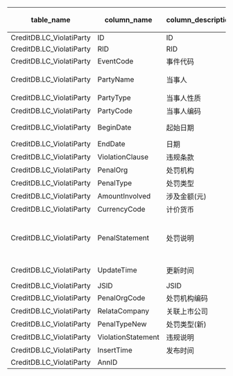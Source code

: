 | table_name | column_name| column_description | 注释 | Annotation | 数据示例 |
|---|---|---|---|---|---|
| CreditDB.LC_ViolatiParty | ID | ID ||| 599945230176 |
| CreditDB.LC_ViolatiParty | RID| RID||| 599945186325 |
| CreditDB.LC_ViolatiParty | EventCode| 事件代码 ||| 35739|
| CreditDB.LC_ViolatiParty | PartyName| 当事人 ||| 熊猫金控股份有限公司 |
| CreditDB.LC_ViolatiParty | PartyType| 当事人性质 ||| 2|
| CreditDB.LC_ViolatiParty | PartyCode| 当事人编码 ||| 1532 |
| CreditDB.LC_ViolatiParty | BeginDate| 起始日期 ||| 2019-01-04 12:00:00.000|
| CreditDB.LC_ViolatiParty | EndDate| 日期 ||| null |
| CreditDB.LC_ViolatiParty | ViolationClause| 违规条款 ||| null |
| CreditDB.LC_ViolatiParty | PenalOrg | 处罚机构 ||| 1|
| CreditDB.LC_ViolatiParty | PenalType| 处罚类型 ||| 2003 |
| CreditDB.LC_ViolatiParty | AmountInvolved | 涉及金额(元) ||| null |
| CreditDB.LC_ViolatiParty | CurrencyCode | 计价货币 ||| null |
| CreditDB.LC_ViolatiParty | PenalStatement | 处罚说明 ||| 关于熊猫金控股份有限公司筹划重大事项后续进展的问询函 |
| CreditDB.LC_ViolatiParty | UpdateTime | 更新时间 ||| 2022-11-02 04:28:37.163|
| CreditDB.LC_ViolatiParty | JSID | JSID ||| 720745594880 |
| CreditDB.LC_ViolatiParty | PenalOrgCode | 处罚机构编码 ||| 25403|
| CreditDB.LC_ViolatiParty | RelataCompany| 关联上市公司 ||| 1800 |
| CreditDB.LC_ViolatiParty | PenalTypeNew | 处罚类型(新) ||| 104010 |
| CreditDB.LC_ViolatiParty | ViolationStatement | 违规说明 ||| null |
| CreditDB.LC_ViolatiParty | InsertTime | 发布时间 ||| null |
| CreditDB.LC_ViolatiParty | AnnID|||| 4171938399635|